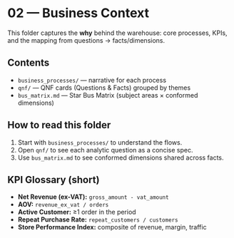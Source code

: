 # 02 — Business Context

This folder captures the **why** behind the warehouse: core processes, KPIs, and the mapping from questions → facts/dimensions.

## Contents
- `business_processes/` — narrative for each process
- `qnf/` — QNF cards (Questions & Facts) grouped by themes
- `bus_matrix.md` — Star Bus Matrix (subject areas × conformed dimensions)

## How to read this folder
1) Start with `business_processes/` to understand the flows.
2) Open `qnf/` to see each analytic question as a concise spec.
3) Use `bus_matrix.md` to see conformed dimensions shared across facts.

## KPI Glossary (short)
- **Net Revenue (ex-VAT):** `gross_amount - vat_amount`
- **AOV:** `revenue_ex_vat / orders`
- **Active Customer:** ≥1 order in the period
- **Repeat Purchase Rate:** `repeat_customers / customers`
- **Store Performance Index:** composite of revenue, margin, traffic


